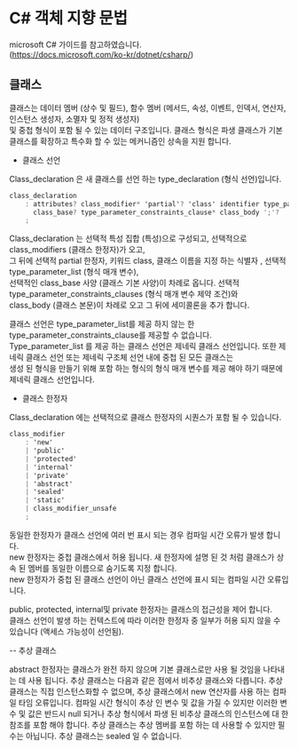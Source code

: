 # C# 객체 지향 문법

microsoft C# 가이드를 참고하였습니다.</br>
(https://docs.microsoft.com/ko-kr/dotnet/csharp/)

## 클래스
클래스는 데이터 멤버 (상수 및 필드), 함수 멤버 (메서드, 속성, 이벤트, 인덱서, 연산자, 인스턴스 생성자, 소멸자 및 정적 생성자)</br>
및 중첩 형식이 포함 될 수 있는 데이터 구조입니다. 클래스 형식은 파생 클래스가 기본 클래스를 확장하고 특수화 할 수 있는 메커니즘인 상속을 지원 합니다.</br>

- 클래스 선언

Class_declaration 은 새 클래스를 선언 하는 type_declaration (형식 선언)입니다.

```csharp
class_declaration
    : attributes? class_modifier* 'partial'? 'class' identifier type_parameter_list?
      class_base? type_parameter_constraints_clause* class_body ';'?
    ;
```

Class_declaration 는 선택적 특성 집합 (특성)으로 구성되고, 선택적으로 class_modifiers (클래스 한정자)가 오고,</br>
그 뒤에 선택적 partial 한정자, 키워드 class, 클래스 이름을 지정 하는 식별자 , 선택적 type_parameter_list (형식 매개 변수),</br>
선택적인 class_base 사양 (클래스 기본 사양)이 차례로 옵니다. 선택적 type_parameter_constraints_clauses (형식 매개 변수 제약 조건)와</br>
class_body (클래스 본문)이 차례로 오고 그 뒤에 세미콜론을 추가 합니다.</br>

클래스 선언은 type_parameter_list를 제공 하지 않는 한 type_parameter_constraints_clause를 제공할 수 없습니다.</br>
Type_parameter_list 를 제공 하는 클래스 선언은 제네릭 클래스 선언입니다. 또한 제네릭 클래스 선언 또는 제네릭 구조체 선언 내에 중첩 된 모든 클래스는</br>
생성 된 형식을 만들기 위해 포함 하는 형식의 형식 매개 변수를 제공 해야 하기 때문에 제네릭 클래스 선언입니다.

- 클래스 한정자

Class_declaration 에는 선택적으로 클래스 한정자의 시퀀스가 포함 될 수 있습니다.

```csharp
class_modifier
    : 'new'
    | 'public'
    | 'protected'
    | 'internal'
    | 'private'
    | 'abstract'
    | 'sealed'
    | 'static'
    | class_modifier_unsafe
    ;
```

동일한 한정자가 클래스 선언에 여러 번 표시 되는 경우 컴파일 시간 오류가 발생 합니다.</br>
new 한정자는 중첩 클래스에서 허용 됩니다. 새 한정자에 설명 된 것 처럼 클래스가 상속 된 멤버를 동일한 이름으로 숨기도록 지정 합니다.</br> 
new 한정자가 중첩 된 클래스 선언이 아닌 클래스 선언에 표시 되는 컴파일 시간 오류입니다.</br>

public, protected, internal및 private 한정자는 클래스의 접근성을 제어 합니다.</br>
클래스 선언이 발생 하는 컨텍스트에 따라 이러한 한정자 중 일부가 허용 되지 않을 수 있습니다 (액세스 가능성이 선언됨).</br>

-- 추상 클래스

abstract 한정자는 클래스가 완전 하지 않으며 기본 클래스로만 사용 될 것임을 나타내는 데 사용 됩니다. 추상 클래스는 다음과 같은 점에서 비추상 클래스와 다릅니다.
추상 클래스는 직접 인스턴스화할 수 없으며, 추상 클래스에서 new 연산자를 사용 하는 컴파일 타임 오류입니다. 컴파일 시간 형식이 추상 인 변수 및 값을 가질 수 있지만 이러한 변수 및 값은 반드시 null 되거나 추상 형식에서 파생 된 비추상 클래스의 인스턴스에 대 한 참조를 포함 해야 합니다.
추상 클래스는 추상 멤버를 포함 하는 데 사용할 수 있지만 필수는 아닙니다.
추상 클래스는 sealed 일 수 없습니다.
